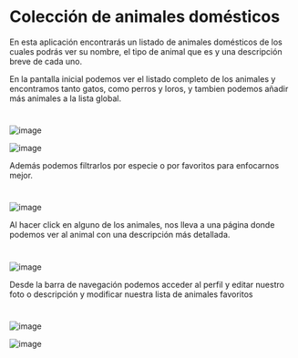 # Colección de animales domésticos

En esta aplicación encontrarás un listado de animales domésticos de los cuales
podrás ver su nombre, el tipo de animal que es y una descripción breve de cada uno.


En la pantalla inicial podemos ver el listado completo de los animales y encontramos tanto gatos, como perros y loros,
y tambien podemos añadir más animales a la lista global.
#
![image](https://user-images.githubusercontent.com/72435753/157011874-3b5df331-706b-4090-8e7b-fcc87689a013.png)

![image](https://user-images.githubusercontent.com/72435753/157018815-2ec0624c-eaea-4e17-96d4-9a0bdb0d9fb8.png)


Además podemos filtrarlos por especie o por favoritos para enfocarnos mejor.
#
![image](https://user-images.githubusercontent.com/72435753/157012414-9b554d13-7843-42ea-a9bd-ec82125a9f31.png)

Al hacer click en alguno de los animales, nos lleva a una página donde podemos ver al animal con una descripción más detallada.
#
![image](https://user-images.githubusercontent.com/72435753/157012684-983de7c1-3a68-469f-a384-03192275aa09.png)

Desde la barra de navegación podemos acceder al perfil y editar nuestro foto o descripción
y modificar nuestra lista de animales favoritos
#
![image](https://user-images.githubusercontent.com/72435753/157013404-25d7628b-0961-4269-bfaf-ec526055b633.png)

![image](https://user-images.githubusercontent.com/72435753/157017872-6adef378-b81d-4088-850c-5316cc64f5f2.png)
